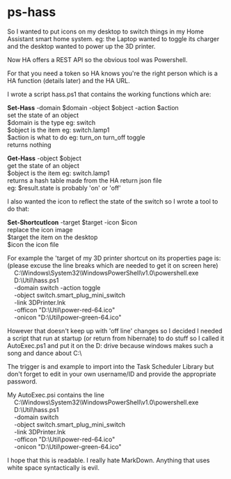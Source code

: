 # ps-hass

So I wanted to put icons on my desktop to switch things in my Home Assistant
smart home system. eg: the Laptop wanted to toggle its charger and the desktop
wanted to power up the 3D printer.

Now HA offers a REST API so the obvious tool was Powershell.

For that you need a token so HA knows you're the right person which is a HA
function (details later) and the HA URL.

I wrote a script hass.ps1 that contains the working functions which are:

**Set-Hass** -domain $domain -object $object -action $action  
set the state of an object  
$domain is the type eg: switch  
$object is the item eg: switch.lamp1  
$action is what to do eg: turn_on turn_off toggle  
returns nothing

**Get-Hass** -object $object  
get the state of an object  
$object is the item eg: switch.lamp1  
returns a hash table made from the HA return json file  
eg: $result.state is probably 'on' or 'off'

I also wanted the icon to reflect the state of the switch so I wrote a tool to
do that:

**Set-ShortcutIcon** -target $target -icon $icon  
replace the icon image  
$target the item on the desktop  
$icon the icon file  

For example the 'target of my 3D printer shortcut on its properties page is:  
(please excuse the line breaks which are needed to get it on screen here)  
&nbsp;&nbsp;&nbsp;&nbsp;C:\Windows\System32\WindowsPowerShell\v1.0\powershell.exe   
&nbsp;&nbsp;&nbsp;&nbsp;D:\Util\hass.ps1  
&nbsp;&nbsp;&nbsp;&nbsp;-domain switch -action toggle  
&nbsp;&nbsp;&nbsp;&nbsp;-object switch.smart_plug_mini_switch  
&nbsp;&nbsp;&nbsp;&nbsp;-link 3DPrinter.lnk  
&nbsp;&nbsp;&nbsp;&nbsp;-officon "D:\Util\power-red-64.ico"  
&nbsp;&nbsp;&nbsp;&nbsp;-onicon "D:\Util\power-green-64.ico"

However that doesn't keep up with 'off line' changes so I decided I needed a
script that run at startup (or return from hibernate) to do stuff so I called
it AutoExec.ps1 and put it on the D: drive because windows makes such a song
and dance about C:\  

The trigger is and example to import into the Task Scheduler Library but don't
forget to edit in your own username/ID and provide the appropriate password. 

My AutoExec.psi contains the line  
&nbsp;&nbsp;&nbsp;&nbsp;C:\Windows\System32\WindowsPowerShell\v1.0\powershell.exe  
&nbsp;&nbsp;&nbsp;&nbsp;D:\Util\hass.ps1  
&nbsp;&nbsp;&nbsp;&nbsp;-domain switch  
&nbsp;&nbsp;&nbsp;&nbsp;-object switch.smart_plug_mini_switch    
&nbsp;&nbsp;&nbsp;&nbsp;-link 3DPrinter.lnk  
&nbsp;&nbsp;&nbsp;&nbsp;-officon "D:\Util\power-red-64.ico"   
&nbsp;&nbsp;&nbsp;&nbsp;-onicon "D:\Util\power-green-64.ico"


I hope that this is readable. I really hate MarkDown. Anything that uses white
space syntactically is evil.